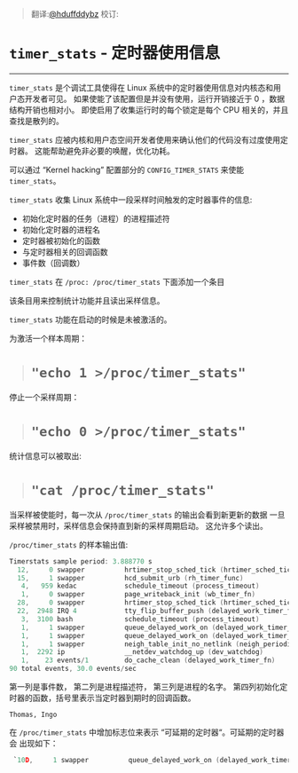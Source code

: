 > 翻译:[@hduffddybz](https://github.com/hduffddybz)
> 校订:[]()
# `timer_stats` - 定时器使用信息
------------------------------------

`timer_stats` 是个调试工具使得在 Linux 系统中的定时器使用信息对内核态和用户态开发者可见。
如果使能了该配置但是并没有使用，运行开销接近于 0 ，数据结构开销也相对小。
即使启用了收集运行时的每个锁定是每个 CPU 相关的，并且查找是散列的。

`timer_stats` 应被内核和用户态空间开发者使用来确认他们的代码没有过度使用定时器。
这能帮助避免非必要的唤醒，优化功耗。

可以通过 “Kernel hacking” 配置部分的 `CONFIG_TIMER_STATS` 来使能 `timer_stats`。

`timer_stats` 收集 Linux 系统中一段采样时间触发的定时器事件的信息:

- 初始化定时器的任务（进程）的进程描述符
- 初始化定时器的进程名
- 定时器被初始化的函数
- 与定时器相关的回调函数
- 事件数（回调数）

`timer_stats` 在 `/proc: /proc/timer_stats` 下面添加一个条目

该条目用来控制统计功能并且读出采样信息。

`timer_stats` 功能在启动的时候是未被激活的。

为激活一个样本周期：
># `"echo 1 >/proc/timer_stats"`

停止一个采样周期：
># `"echo 0 >/proc/timer_stats"`

统计信息可以被取出:
># `"cat /proc/timer_stats"`

当采样被使能时，每一次从 `/proc/timer_stats` 的输出会看到新更新的数据
 一旦采样被禁用时，采样信息会保持直到新的采样周期启动。 这允许多个读出。

`/proc/timer_stats` 的样本输出值:

```c
Timerstats sample period: 3.888770 s
  12,     0 swapper          hrtimer_stop_sched_tick (hrtimer_sched_tick)
  15,     1 swapper          hcd_submit_urb (rh_timer_func)
   4,   959 kedac            schedule_timeout (process_timeout)
   1,     0 swapper          page_writeback_init (wb_timer_fn)
  28,     0 swapper          hrtimer_stop_sched_tick (hrtimer_sched_tick)
  22,  2948 IRQ 4            tty_flip_buffer_push (delayed_work_timer_fn)
   3,  3100 bash             schedule_timeout (process_timeout)
   1,     1 swapper          queue_delayed_work_on (delayed_work_timer_fn)
   1,     1 swapper          queue_delayed_work_on (delayed_work_timer_fn)
   1,     1 swapper          neigh_table_init_no_netlink (neigh_periodic_timer)
   1,  2292 ip               __netdev_watchdog_up (dev_watchdog)
   1,    23 events/1         do_cache_clean (delayed_work_timer_fn)
90 total events, 30.0 events/sec
```

第一列是事件数， 第二列是进程描述符， 第三列是进程的名字。
 第四列初始化定时器的函数，括号里表示当定时器到期时的回调函数。

    Thomas, Ingo 

在 `/proc/timer_stats` 中增加标志位来表示 “可延期的定时器“。可延期的定时器会
出现如下：
```c
 `10D,     1 swapper          queue_delayed_work_on (delayed_work_timer_fn`
```
